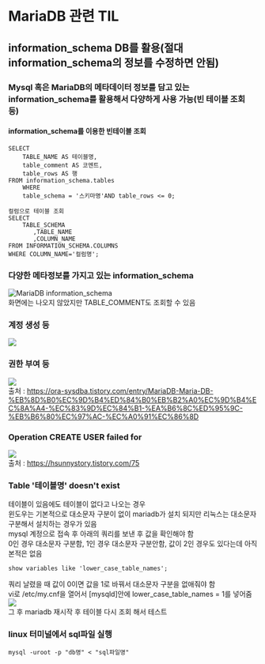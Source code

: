 # MariaDB 관련 TIL
## information_schema DB를 활용(절대 information_schema의 정보를 수정하면 안됨)
### Mysql 혹은 MariaDB의 메타데이터 정보를 담고 있는 information_schema를 활용해서 다양하게 사용 가능(빈 테이블 조회 등)
#### information_schema를 이용한 빈테이블 조회
~~~
SELECT 
	TABLE_NAME AS 테이블명, 
	table_comment AS 코멘트, 
	table_rows AS 행
FROM information_schema.tables
	WHERE
    table_schema = '스키마명'AND table_rows <= 0;
~~~
~~~
컬럼으로 테이블 조회
SELECT 
	TABLE_SCHEMA
       ,TABLE_NAME
       ,COLUMN_NAME
FROM INFORMATION_SCHEMA.COLUMNS
WHERE COLUMN_NAME='컬럼명';
~~~
### 다양한 메타정보를 가지고 있는 information_schema
<img src="https://user-images.githubusercontent.com/44331989/99140701-7b89c900-2687-11eb-82ee-f043198c88cf.png" alt="MariaDB information_schema" /> <br>
화면에는 나오지 않았지만 TABLE_COMMENT도 조회할 수 있음 <br>

### 계정 생성 등
<img src="https://user-images.githubusercontent.com/44331989/105168972-350c8b00-5b5e-11eb-925f-0b0c36434232.PNG" /> <br>
### 권한 부여 등
<img src="https://user-images.githubusercontent.com/44331989/105169090-5b322b00-5b5e-11eb-8de9-dd5360e0be4f.PNG" /> <br>
출처 : https://ora-sysdba.tistory.com/entry/MariaDB-Maria-DB-%EB%8D%B0%EC%9D%B4%ED%84%B0%EB%B2%A0%EC%9D%B4%EC%8A%A4-%EC%83%9D%EC%84%B1-%EA%B6%8C%ED%95%9C-%EB%B6%80%EC%97%AC-%EC%A0%91%EC%86%8D <br>

### Operation CREATE USER failed for
<img src="https://user-images.githubusercontent.com/44331989/105273386-88beb900-5bde-11eb-8b93-820eb7a4dab1.PNG" /> <br>
출처 : https://hsunnystory.tistory.com/75 <br>

### Table '테이블명' doesn't exist
테이블이 있음에도 테이블이 없다고 나오는 경우 <br>
윈도우는 기본적으로 대소문자 구분이 없이 mariadb가 설치 되지만 리눅스는 대소문자 구분해서 설치하는 경우가 있음 <br>
mysql 계정으로 접속 후 아래의 쿼리를 보낸 후 값을 확인해야 함 <br>
0인 경우 대소문자 구분함, 1인 경우 대소문자 구분안함, 값이 2인 경우도 있다는데 아직 본적은 없음<br>
~~~
show variables like 'lower_case_table_names';
~~~
쿼리 날렸을 때 값이 0이면 값을 1로 바꿔서 대소문자 구분을 없애줘야 함 <br>
vi로 /etc/my.cnf을 열어서 [mysqld]안에 lower_case_table_names = 1를 넣어줌 <br>
<img src="https://user-images.githubusercontent.com/44331989/105277086-118d2300-5be6-11eb-9f4c-a994142a3acc.PNG" /> <br>
그 후 mariadb 재시작 후 테이블 다시 조회 해서 테스트 <br>

### linux 터미널에서 sql파일 실행
~~~
mysql -uroot -p "db명" < "sql파일명"
~~~

